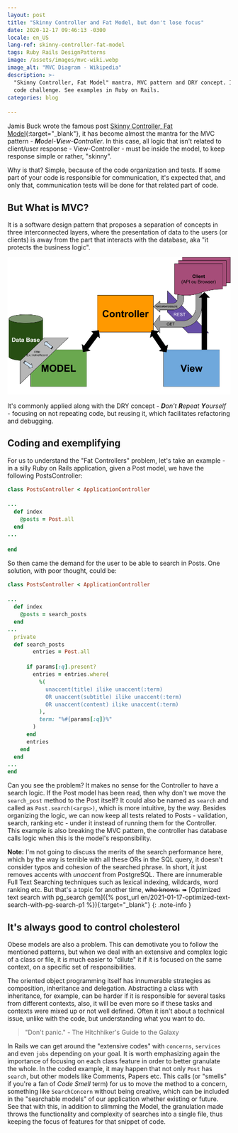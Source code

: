 ```yaml
---
layout: post
title: "Skinny Controller and Fat Model, but don't lose focus"
date: 2020-12-17 09:46:13 -0300
locale: en_US
lang-ref: skinny-controller-fat-model
tags: Ruby Rails DesignPatterns
image: /assets/images/mvc-wiki.webp
image_alt: "MVC Diagram - Wikipedia"
description: >-
  "Skinny Controller, Fat Model" mantra, MVC pattern and DRY concept. It's the old clean and clear
  code challenge. See examples in Ruby on Rails.
categories: blog

---
```


Jamis Buck wrote the famous post
[Skinny Controller, Fat Model](http://weblog.jamisbuck.org/2006/10/18/skinny-controller-fat-model){:target="_blank"},
 it has become almost the mantra for the MVC pattern -
***M****odel-****V****iew-****C****ontroller*. In this case, all logic that isn't related to
client/user response - View-Controller - must be inside the model,  to keep response simple or
rather, "skinny".
<!-- excerpt-end -->

Why is that? Simple, because of the code organization and tests. If some part of your code is
responsible for communication, it's expected that, and only that, communication tests will be done
for that related part of code.

## But What is MVC?

It is a software design pattern that proposes a separation of concepts in three interconnected
layers, where the presentation of data to the users (or clients) is away from the part that
interacts with the database, aka "it protects the business logic".

![MVC Pattern](/assets/images/padrao-mvc.webp)

It's commonly applied along with the DRY concept - ***D****on’t* ***R****epeat* ***Y****ourself* -
focusing on not repeating code, but reusing it, which facilitates refactoring and debugging.

## Coding and exemplifying

For us to understand the "Fat Controllers" problem, let's take an example - in a silly Ruby on
Rails application, given a Post model, we have the following PostsController:

```ruby
class PostsController < ApplicationController

...
  def index
    @posts = Post.all
  end
...

end
```

So then came the demand for the user to be able to search in Posts. One solution, with poor
thought, could be:

```ruby
class PostsController < ApplicationController

...
  def index
    @posts = search_posts
  end
...
  private
  def search_posts
        entries = Post.all

      if params[:q].present?
        entries = entries.where(
          %(
            unaccent(title) ilike unaccent(:term)
            OR unaccent(subtitle) ilike unaccent(:term)
            OR unaccent(content) ilike unaccent(:term)
          ),
          term: "%#{params[:q]}%"
        )
      end
      entries
    end
  end
...
end
```

Can you see the problem? It makes no sense for the Controller to have a search logic. If the Post
model has been read, then why don't we move the `search_post` method to the Post itself? It could
also be named as `search` and called as `Post.search(<args>)`, which is more intuitive, by the way.
Besides organizing the logic, we can now keep all tests related to Posts - validation, search,
ranking etc -  under it instead of running them for the Controller. This example is also breaking
the MVC pattern, the controller has database calls logic when this is the model's responsibility.

**Note:** I'm not going to discuss the merits of the search performance here, which by the way is
terrible with all these ORs in the SQL query, it doesn't consider typos and cohesion of the
searched phrase. In short, it just removes accents with *unaccent* from PostgreSQL. There are
innumerable Full Text Searching techniques such as lexical indexing, wildcards, word ranking etc.
But that's a topic for another time, ~~who knows.~~ &#10144;
[Optimized text search with pg_search gem]({% post_url en/2021-01-17-optimized-text-search-with-pg-search-p1 %}){:target="_blank"}
{: .note-info }

## It's always good to control cholesterol

Obese models are also a problem. This can demotivate you to follow the mentioned patterns, but when
we deal with an extensive and complex logic of a class or file, it is much easier to "dilute" it if
it is focused on the same context, on a specific set of responsibilities.

The oriented object programming itself has innumerable strategies as composition, inheritance and
delegation. Abstracting a class with inheritance, for example, can be harder if it is responsible
for several tasks from different contexts, also, it will be even more so if these tasks and
contexts were mixed up or not well defined. Often it isn't about a technical issue, unlike with the
code, but understanding what you want to do.

> "Don't panic." - The Hitchhiker's Guide to the Galaxy

In Rails we can get around the "extensive codes" with `concerns`, `services` and even `jobs`
depending on your goal. It is worth emphasizing again the importance of focusing on each class
feature in order to better granulate the whole. In the coded example, it may happen that not only
`Post` has `search`, but other models like Comments, Papers etc. This calls (or "smells" if you're
a fan of *Code Smell* term) for us to move the method to a concern, something like `SearchConcern`
without being creative, which can be included in the "searchable models" of our application whether
existing or future. See that with this, in addition to slimming the Model, the granulation made
throws the functionality and complexity of searches into a single file, thus keeping the focus of
features for that snippet of code.
